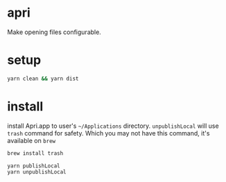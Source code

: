 # apri

Make opening files configurable.

# setup

```sh
yarn clean && yarn dist
```

# install

install Apri.app to user's `~/Applications` directory.
`unpublishLocal` will use `trash` command for safety.
Which you may not have this command, it's available on `brew`

```sh
brew install trash
```

```sh
yarn publishLocal
yarn unpublishLocal
```
